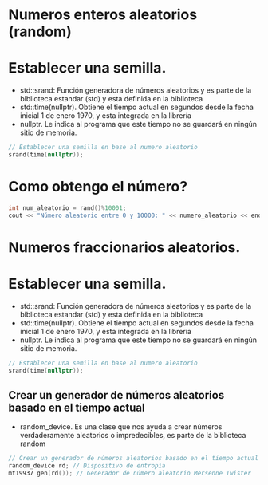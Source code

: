 # Numeros enteros aleatorios (random)


# Establecer una semilla.

* std::srand: Función generadora de números aleatorios y es parte de la biblioteca estandar (std) y esta definida en la biblioteca <cstdlib>
* std::time(nullptr). Obtiene el tiempo actual en segundos desde la fecha inicial 1 de enero 1970, y esta integrada en la librería <ctime>
* nullptr. Le indica al programa que este tiempo no se guardará en ningún sitio de memoria.

```c++
// Establecer una semilla en base al numero aleatorio
srand(time(nullptr));
```
# Como obtengo el número?
```c++
int num_aleatorio = rand()%10001;
cout << "Número aleatorio entre 0 y 10000: " << numero_aleatorio << endl;
```

# Numeros fraccionarios aleatorios.

# Establecer una semilla.

* std::srand: Función generadora de números aleatorios y es parte de la biblioteca estandar (std) y esta definida en la biblioteca <cstdlib>
* std::time(nullptr). Obtiene el tiempo actual en segundos desde la fecha inicial 1 de enero 1970, y esta integrada en la librería <ctime>
* nullptr. Le indica al programa que este tiempo no se guardará en ningún sitio de memoria.

```c++
// Establecer una semilla en base al numero aleatorio
srand(time(nullptr));
```
## Crear un generador de números aleatorios basado en el tiempo actual

* random_device. Es una clase que nos ayuda a crear números verdaderamente aleatorios o impredecibles, es parte de la biblioteca random

```c++
// Crear un generador de números aleatorios basado en el tiempo actual
random_device rd; // Dispositivo de entropía
mt19937 gen(rd()); // Generador de número aleatorio Mersenne Twister

```
